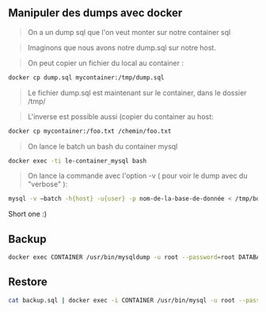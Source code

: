 

Manipuler des dumps avec docker
---------------

> On a un dump sql que l'on veut monter sur notre container sql

> Imaginons que nous avons notre dump.sql sur notre host.


> On peut copier un fichier du local au container :

```bash
docker cp dump.sql mycontainer:/tmp/dump.sql
```
> Le fichier dump.sql est maintenant sur le container, dans le dossier /tmp/

> L'inverse est possible aussi (copier du container au host:

```bash
docker cp mycontainer:/foo.txt /chemin/foo.txt
```

> On lance le batch un bash du container mysql

```bash
docker exec -ti le-container_mysql bash
``````

> On lance la commande avec l'option -v ( pour voir le dump avec du "verbose" ):


```bash
mysql -v —batch -h{host} -u{user} -p nom-de-la-base-de-donnée < /tmp/bdd.sql
``````


Short one :)

## Backup
```bash
docker exec CONTAINER /usr/bin/mysqldump -u root --password=root DATABASE > backup.sql
```

## Restore
```bash
cat backup.sql | docker exec -i CONTAINER /usr/bin/mysql -u root --password=root DATABASE
```


